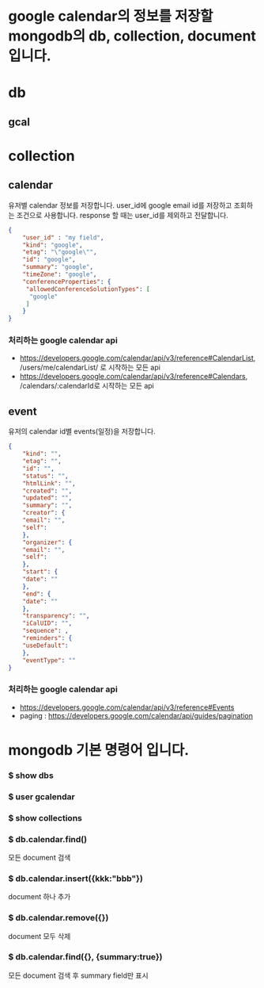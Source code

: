 # google calendar의 정보를 저장할 mongodb의 db, collection, document입니다.

# db
## gcal

# collection
## calendar
유저별 calendar 정보를 저장합니다. 
user_id에 google email id를 저장하고 조회하는 조건으로 사용합니다.
response 할 때는 user_id를 제외하고 전달합니다.
```json
{
	"user_id" : "my field", 
	"kind": "google",
	"etag": "\"google\"",
	"id": "google",
	"summary": "google",
	"timeZone": "google",
	"conferenceProperties": {
	 "allowedConferenceSolutionTypes": [
	  "google"
	 ]
	}
}
```
### 처리하는 google calendar api
- https://developers.google.com/calendar/api/v3/reference#CalendarList, /users/me/calendarList/ 로 시작하는 모든 api
- https://developers.google.com/calendar/api/v3/reference#Calendars, /calendars/:calendarId로 시작하는 모든 api


## event
유저의 calendar id별 events(일정)을 저장합니다.
```json
{
	"kind": "",
	"etag": "",
	"id": "",
	"status": "",
	"htmlLink": "",
	"created": "",
	"updated": "",
	"summary": "",
	"creator": {
	"email": "",
	"self": 
	},
	"organizer": {
	"email": "",
	"self": 
	},
	"start": {
	"date": ""
	},
	"end": {
	"date": ""
	},
	"transparency": "",
	"iCalUID": "",
	"sequence": ,
	"reminders": {
	"useDefault": 
	},
	"eventType": ""
}
```

### 처리하는 google calendar api
- https://developers.google.com/calendar/api/v3/reference#Events
- paging : https://developers.google.com/calendar/api/guides/pagination

# mongodb 기본 명령어 입니다.
### $ show dbs
### $ user gcalendar 
### $ show collections
### $ db.calendar.find()
모든 document 검색
### $ db.calendar.insert({kkk:"bbb"})
document 하나 추가
### $ db.calendar.remove({})
document 모두 삭제
### $ db.calendar.find({}, {summary:true})
모든 document 검색 후 summary field만 표시 

